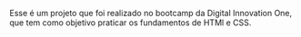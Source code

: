 Esse é um projeto que foi realizado no bootcamp da Digital Innovation One, que tem como objetivo praticar os fundamentos de HTMl e CSS.
